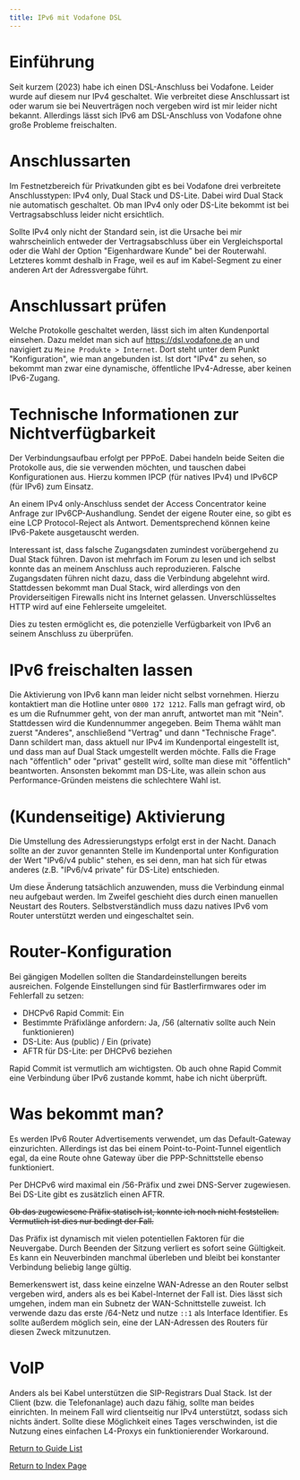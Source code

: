 ```yaml
---
title: IPv6 mit Vodafone DSL
---
```


Einführung
==========

Seit kurzem (2023) habe ich einen DSL-Anschluss bei Vodafone.
Leider wurde auf diesem nur IPv4 geschaltet.
Wie verbreitet diese Anschlussart ist oder warum sie bei Neuverträgen
noch vergeben wird ist mir leider nicht bekannt. Allerdings lässt sich IPv6
am DSL-Anschluss von Vodafone ohne große Probleme freischalten.

Anschlussarten
==============

Im Festnetzbereich für Privatkunden gibt es bei Vodafone drei verbreitete
Anschlusstypen: IPv4 only, Dual Stack und DS-Lite. Dabei wird Dual Stack
nie automatisch geschaltet. Ob man IPv4 only oder DS-Lite bekommt
ist bei Vertragsabschluss leider nicht ersichtlich.

Sollte IPv4 only nicht der Standard sein, ist die Ursache bei mir
wahrscheinlich entweder der Vertragsabschluss über ein Vergleichsportal
oder die Wahl der Option "Eigenhardware Kunde" bei der Routerwahl.
Letzteres kommt deshalb in Frage, weil es auf im Kabel-Segment
zu einer anderen Art der Adressvergabe führt.

Anschlussart prüfen
===================

Welche Protokolle geschaltet werden, lässt sich im alten Kundenportal einsehen.
Dazu meldet man sich auf https://dsl.vodafone.de an und navigiert zu
`Meine Produkte > Internet`. Dort steht unter dem Punkt "Konfiguration",
wie man angebunden ist. Ist dort "IPv4" zu sehen, so bekommt man zwar
eine dynamische, öffentliche IPv4-Adresse, aber keinen IPv6-Zugang.

Technische Informationen zur Nichtverfügbarkeit
===============================================

Der Verbindungsaufbau erfolgt per PPPoE. Dabei handeln beide Seiten
die Protokolle aus, die sie verwenden möchten, und tauschen dabei
Konfigurationen aus. Hierzu kommen IPCP (für natives IPv4)
und IPv6CP (für IPv6) zum Einsatz.

An einem IPv4 only-Anschluss sendet der Access Concentrator keine
Anfrage zur IPv6CP-Aushandlung. Sendet der eigene Router eine,
so gibt es eine LCP Protocol-Reject als Antwort. Dementsprechend
können keine IPv6-Pakete ausgetauscht werden.

Interessant ist, dass falsche Zugangsdaten zumindest vorübergehend
zu Dual Stack führen. Davon ist mehrfach im Forum zu lesen
und ich selbst konnte das an meinem Anschluss auch reproduzieren.
Falsche Zugangsdaten führen nicht dazu, dass die Verbindung abgelehnt wird.
Stattdessen bekommt man Dual Stack, wird allerdings von den Providerseitigen
Firewalls nicht ins Internet gelassen. Unverschlüsseltes HTTP
wird auf eine Fehlerseite umgeleitet.

Dies zu testen ermöglicht es, die potenzielle Verfügbarkeit von IPv6
an seinem Anschluss zu überprüfen.

IPv6 freischalten lassen
========================

Die Aktivierung von IPv6 kann man leider nicht selbst vornehmen.
Hierzu kontaktiert man die Hotline unter `0800 172 1212`.
Falls man gefragt wird, ob es um die Rufnummer geht, von der man anruft,
antwortet man mit "Nein". Stattdessen wird die Kundennummer angegeben.
Beim Thema wählt man zuerst "Anderes", anschließend "Vertrag"
und dann "Technische Frage". Dann schildert man, dass aktuell nur IPv4
im Kundenportal eingestellt ist, und dass man auf Dual Stack umgestellt
werden möchte. Falls die Frage nach "öffentlich" oder "privat" gestellt wird,
sollte man diese mit "öffentlich" beantworten. Ansonsten bekommt man DS-Lite,
was allein schon aus Performance-Gründen meistens die schlechtere Wahl ist.

(Kundenseitige) Aktivierung
===========================

Die Umstellung des Adressierungstyps erfolgt erst in der Nacht.
Danach sollte an der zuvor genannten Stelle im Kundenportal
unter Konfiguration der Wert "IPv6/v4 public" stehen, es sei denn, man hat sich
für etwas anderes (z.B. "IPv6/v4 private" für DS-Lite) entschieden.

Um diese Änderung tatsächlich anzuwenden, muss die Verbindung einmal neu
aufgebaut werden. Im Zweifel geschieht dies durch einen manuellen
Neustart des Routers. Selbstverständlich muss dazu natives IPv6 vom Router
unterstützt werden und eingeschaltet sein.

Router-Konfiguration
====================

Bei gängigen Modellen sollten die Standardeinstellungen bereits ausreichen.
Folgende Einstellungen sind für Bastlerfirmwares oder im Fehlerfall zu setzen:

* DHCPv6 Rapid Commit: Ein
* Bestimmte Präfixlänge anfordern: Ja, /56 (alternativ sollte auch Nein funktionieren)
* DS-Lite: Aus (public) / Ein (private)
* AFTR für DS-Lite: per DHCPv6 beziehen

Rapid Commit ist vermutlich am wichtigsten. Ob auch ohne Rapid Commit
eine Verbindung über IPv6 zustande kommt, habe ich nicht überprüft.

Was bekommt man?
================

Es werden IPv6 Router Advertisements verwendet, um das Default-Gateway einzurichten.
Allerdings ist das bei einem Point-to-Point-Tunnel eigentlich egal, da eine Route
ohne Gateway über die PPP-Schnittstelle ebenso funktioniert.

Per DHCPv6 wird maximal ein /56-Präfix und zwei DNS-Server zugewiesen.
Bei DS-Lite gibt es zusätzlich einen AFTR.

~~Ob das zugewiesene Präfix statisch ist, konnte ich noch nicht feststellen.
Vermutlich ist dies nur bedingt der Fall.~~

Das Präfix ist dynamisch mit vielen potentiellen Faktoren für die Neuvergabe.
Durch Beenden der Sitzung verliert es sofort seine Gültigkeit. Es kann ein
Neuverbinden manchmal überleben und bleibt bei konstanter Verbindung beliebig
lange gültig.

Bemerkenswert ist, dass keine einzelne WAN-Adresse an den Router selbst
vergeben wird, anders als es bei Kabel-Internet der Fall ist.
Dies lässt sich umgehen, indem man ein Subnetz der WAN-Schnittstelle zuweist.
Ich verwende dazu das erste /64-Netz und nutze `::1` als Interface Identifier.
Es sollte außerdem möglich sein, eine der LAN-Adressen des Routers
für diesen Zweck mitzunutzen.

VoIP
====

Anders als bei Kabel unterstützen die SIP-Registrars Dual Stack.
Ist der Client (bzw. die Telefonanlage) auch dazu fähig, sollte man beides
einrichten. In meinem Fall wird clientseitig nur IPv4 unterstützt,
sodass sich nichts ändert. Sollte diese Möglichkeit eines Tages verschwinden,
ist die Nutzung eines einfachen L4-Proxys ein funktionierender Workaround.

[Return to Guide List](/md/guides.md)

[Return to Index Page](/md/index.md)
